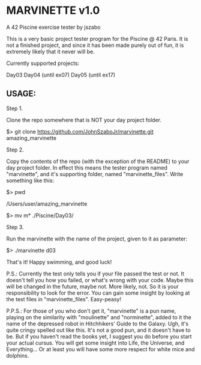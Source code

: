# MARVINETTE v1.0
A 42 Piscine exercise tester by jszabo

This is a very basic project tester program for the Piscine @ 42 Paris.
It is not a finished project, and since it has been made purely out of fun,
it is extremely likely that it never will be.

Currently supported projects:

Day03
Day04 (until ex07)
Day05 (until ex17)

USAGE:
----------------------------------------------

Step 1.

Clone the repo somewhere that is NOT your day project folder.

$> git clone https://github.com/JohnSzaboJr/marvinette.git amazing_marvinette

Step 2.

Copy the contents of the repo (with the exception of the README) to your
day project folder. In effect this means the tester program named "marvinette", and it's supporting folder, named "marvinette_files". Write something like this:

$> pwd

/Users/user/amazing_marvinette

$> mv m* ./Piscine/Day03/

Step 3.

Run the marvinette with the name of the project, given to it as parameter:

$> ./marvinette d03

That's it! Happy swimming, and good luck!

P.S.: Currently the test only tells you if your file passed the test or not.
It doesn't tell you how you failed, or what's wrong with your code. Maybe this
will be changed in the future, maybe not. More likely, not. So it is your
responsibility to look for the error. You can gain some insight by looking
at the test files in "marvinette_files". Easy-peasy!

P.P.S.: For those of you who don't get it, "marvinette" is a pun name, playing
on the similarity with "moulinette" and "norminette", added to it the name of
the depressed robot in Hitchhikers' Guide to the Galaxy. Ugh, it's quite cringy
spelled out like this. It's not a good pun, and it doesn't have to be. But if
you haven't read the books yet, I suggest you do before you start your actual 
cursus. You will get some insight into Life, the Universe, and Everything... 
Or at least you will have some more respect for white mice and dolphins.
